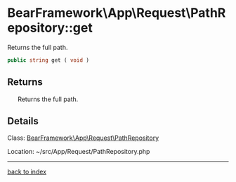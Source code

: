 # BearFramework\App\Request\PathRepository::get

Returns the full path.

```php
public string get ( void )
```

## Returns

&nbsp;&nbsp;&nbsp;&nbsp;&nbsp;&nbsp;Returns the full path.

## Details

Class: [BearFramework\App\Request\PathRepository](bearframework.app.request.pathrepository.class.md)

Location: ~/src/App/Request/PathRepository.php

---

[back to index](index.md)

